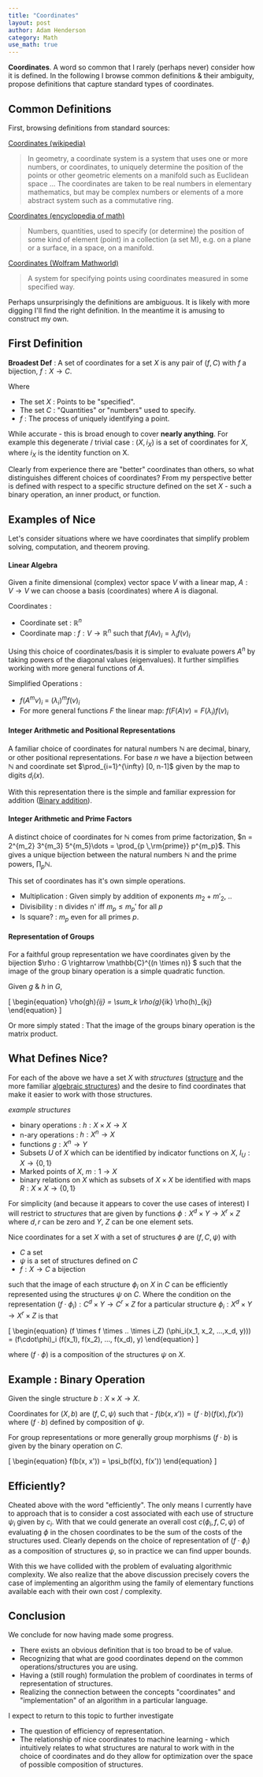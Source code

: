 ```yaml
---
title: "Coordinates"
layout: post
author: Adam Henderson
category: Math
use_math: true
---
```


**Coordinates**. A word so common that I rarely (perhaps never) consider how it is defined. In the following I browse common definitions & their ambiguity, propose definitions that capture standard types of coordinates.

Common Definitions
------------------

First, browsing definitions from standard sources:

[Coordinates (wikipedia)](https://en.wikipedia.org/wiki/Coordinate_system)

>In geometry, a coordinate system is a system that uses one or more numbers, or coordinates, to uniquely determine the position of the points or other geometric elements on a manifold such as Euclidean space ... The coordinates are taken to be real numbers in elementary mathematics, but may be complex numbers or elements of a more abstract system such as a commutative ring.

[Coordinates (encyclopedia of math)](https://www.encyclopediaofmath.org/index.php/Coordinates)

> Numbers, quantities, used to specify (or determine) the position of some kind of element (point) in a collection (a set M), e.g. on a plane or a surface, in a space, on a manifold.

[Coordinates (Wolfram Mathworld)](https://mathworld.wolfram.com/CoordinateSystem.html)

> A system for specifying points using coordinates measured in some specified way.

Perhaps unsurprisingly the definitions are ambiguous. It is likely with more digging I'll find the right definition. In the meantime it is amusing to construct my own.

First Definition
----------------

**Broadest Def** : A set of coordinates for a set $X$ is any pair of $(f, C)$ with $f$ a bijection, $f : X \rightarrow C$.

Where

* The set $X$ : Points to be "specified".
* The set $C$ : "Quantities" or "numbers" used to specify.
* $f$ : The process of uniquely identifying a point.

While accurate - this is broad enough to cover **nearly anything**. For example this degenerate / trivial case : $(X, i_X)$ is a set of coordinates for $X$, where $i_X$ is the identity function on X.

Clearly from experience there are "better" coordinates than others, so what distinguishes different choices of coordinates? From my perspective better is defined with respect to a specific structure defined on the set $X$ - such a binary operation, an inner product, or function.

Examples of Nice
--------
Let's consider situations where we have coordinates that simplify problem solving, computation, and theorem proving.

#### Linear Algebra

Given a finite dimensional (complex) vector space $V$ with a linear map, $A : V \rightarrow V$ we can choose a basis (coordinates) where $A$ is diagonal.

Coordinates :

* Coordinate set : $\mathbb{R}^n$
* Coordinate map : $f : V \rightarrow \mathbb{R}^n$ such that $f(Av)_i = \lambda_i f(v)_i$

Using this choice of coordinates/basis it is simpler to evaluate powers $A^n$ by taking powers of the diagonal values (eigenvalues). It further simplifies working with
more general functions of $A$.

Simplified Operations :

* $f(A^m v)_i$ = $(\lambda_i)^m f(v)_i$
* For more general functions $F$ the linear map: $f(F(A)v) = F(\lambda_i)f(v)_i$

#### Integer Arithmetic and Positional Representations

A familiar choice of coordinates for natural numbers $\mathbb{N}$ are decimal, binary, or other positional representations. For base $n$ we have a bijection between $\mathbb{N}$ and coordinate set $\prod_{i=1}^{\infty} [0, n-1]$ given by the map to digits $d_i(x)$.

With this representation there is the simple and familiar expression for addition ([Binary addition](https://en.wikipedia.org/wiki/Adder_(electronics))).

#### Integer Arithmetic and Prime Factors

A distinct choice of coordinates for $\mathbb{N}$ comes from prime factorization, $n = 2^{m_2} 3^{m_3} 5^{m_5}\dots = \prod_{p \,\rm{prime}} p^{m_p}$. This gives a unique bijection between the natural numbers $\mathbb{N}$ and the prime powers, $\prod_p \mathbb{N}$.

This set of coordinates has it's own simple operations.

* Multiplication : Given simply by addition of exponents $m_2 + m'_2$, ..
* Divisibility : n divides n' iff $m_p \leq m_p'$ for all $p$
* Is square? : $m_p$ even for all primes $p$.

#### Representation of Groups

For a faithful group representation we have coordinates given by the bijection $\rho : G \rightarrow \mathbb{C}^{(n \times n)} $ such that the image of the group binary operation is a simple quadratic function.

Given $g$ & $h$ in $G$,

\[
\begin{equation}
\rho(gh)_{ij} = \sum_k \rho(g)_{ik} \rho(h)_{kj}
\end{equation}
\]

Or more simply stated : That the image of the groups binary operation is the matrix product.

## What Defines Nice?

For each of the above we have a set $X$ with *structures* ([structure](https://en.wikipedia.org/wiki/Mathematical_structure) and the more familiar [algebraic structures](https://en.wikipedia.org/wiki/Algebraic_structure)) and the desire to find coordinates that make it easier to work with those structures.

*example structures*

* binary operations : $h : X \times X \rightarrow X$
* n-ary operations : $h : X^n \rightarrow X$
* functions $g : X^n \rightarrow Y$
* Subsets $U$ of $X$ which can be identified by indicator functions on $X$, $I_U : X \rightarrow \{0, 1\}$
* Marked points of $X$,  $m : 1 \rightarrow X$
* binary relations on $X$ which as subsets of $X \times X$ be identified with maps $R: X \times X \rightarrow \{0, 1\}$

For simplicity (and because it appears to cover the use cases of interest) I will restrict to *structures* that are given by functions $\phi : X^d \times Y \rightarrow X^r \times Z$ where $d,r$ can be zero and $Y$, $Z$ can be one element sets.

Nice coordinates for a set $X$ with a set of structures $\phi$ are $(f, C, \psi)$ with
* $C$ a set
* $\psi$ is a set of structures defined on $C$
* $f : X \rightarrow C$ a bijection

such that the image of each structure $\phi_i$ on $X$ in $C$ can be efficiently represented using the structures $\psi$ on $C$. Where the condition on the representation $(f \cdot \phi_i) : C^d \times Y \rightarrow C^r \times Z$ for a particular structure $\phi_i: X^{d} \times Y \rightarrow X^r \times Z$ is that

\[
\begin{equation}
(f \times f \times .. \times i_Z) (\phi_i(x_1, x_2, ...,x_d, y))) = (f\cdot\phi)_i (f(x_1), f(x_2), ..., f(x_d), y)
\end{equation}
\]

where $(f \cdot \phi)$ is a composition of the structures $\psi$ on $X$.

Example : Binary Operation
----

Given the single structure $b : X\times X \rightarrow X$.

Coordinates for $(X, b)$ are $(f, C, \psi)$ such that -
$f(b(x, x')) = (f \cdot b)(f(x), f(x'))$ where $(f \cdot b)$ defined by composition of $\psi$.

For group representations or more generally group morphisms  $(f \cdot b)$ is given by the binary operation on $C$.

\[
\begin{equation}
f(b(x, x')) = \psi_b(f(x), f(x'))
\end{equation}
\]

Efficiently?
-------------

Cheated above with the word "efficiently". The only means I currently have to approach that is to consider a cost associated with each use of structure $\psi_i$ given by $c_i$. With that we could generate an overall cost $c(\phi_i, f, C, \psi)$ of evaluating $\phi$ in the chosen
coordinates to be the sum of the costs of the structures used. Clearly depends on the choice of representation of
$(f \cdot \phi_i)$ as a composition of structures $\psi$, so in practice we can find upper bounds.

With this we have collided with the problem of evaluating algorithmic complexity. We also realize that the above discussion precisely covers the case of implementing an algorithm using the family of elementary functions available each with their own cost / complexity.

Conclusion
---------

We conclude for now having made some progress.

* There exists an obvious definition that is too broad to be of value.
* Recognizing that what are good coordinates depend on the common operations/structures you are using.
* Having a (still rough) formulation the problem of coordinates in terms of representation of structures.
* Realizing the connection between the concepts "coordinates" and "implementation" of an algorithm in a particular language.

I expect to return to this topic to further investigate

* The question of efficiency of representation.
* The relationship of nice coordinates to machine learning - which intuitively relates to what structures are natural to work with in the choice of coordinates and do they allow for optimization over the space of possible composition of structures.
